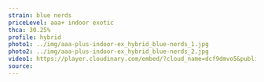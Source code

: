 ```yaml
---
strain: blue nerds
priceLevel: aaa+ indoor exotic
thca: 30.25%
profile: hybrid
photo1: ../img/aaa-plus-indoor-ex_hybrid_blue-nerds_1.jpg
photo2: ../img/aaa-plus-indoor-ex_hybrid_blue-nerds_2.jpg
video1: https://player.cloudinary.com/embed/?cloud_name=dcf9dmvo5&public_id=aaa-plus-indoor-ex_hybrid_blue-nerds_lbgjnw&profile=flower
source:
---
```

